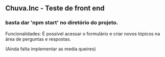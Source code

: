 ## Chuva.Inc - Teste de front end

### basta dar 'npm start' no diretório do projeto.

Funcionalidades: É possível acessar o formulário e criar novos tópicos na área de perguntas e respostas.

(Ainda falta implementar as media queires)